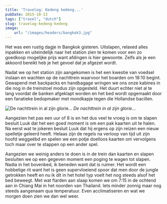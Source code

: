 ```yaml
---
title: 'Travelog: Kedeng kedeng...'
pubDate: 2015-10-13
tags: ["travel", "dutch"]
slug: travelog-kedeng-kedeng
image:
    url: "/images/headers/bangkok3.jpg"
---
```


Het was een rustig dagje in Bangkok gisteren. Uitslapen, relaxed alles inpakken en uiteindelijk naar het station zien te komen voor een zo goedkoop mogelijke prijs want afdingen is hier gewoonte. Zelfs als je een akkoord bereikt heb je het gevoel dat je afgezet wordt.

Nadat we op het station zijn aangekomen is het een kwestie van voedsel inslaan en wachten op de nachttrein waarvoor het boarden om 18:10 begint. Gewapend met backpacks en handbagage wringen we ons onze kabines in die nog in de treinstoel modus zijn opgesteld. Het duurt echter niet al te lang voordat de banken afgeklapt worden en het bed wordt opgemaakt door een fanatieke bedopmaker met mondkapje tegen die Hollandse bacillen.

![De nachttrein in al zijn glorie...](/images/posts/IMG_3504.jpg)
*De nachttrein in al zijn glorie...*

Aangezien het pas een uur of 8 is en het dus veel te vroeg is om te slapen besluit Luuk dat het een goed moment is om een pak kaarten uit te halen. Na eerst wat te jokeren besluit Luuk dat hij ergens op zijn reizen een nieuw spelletje geleerd heeft. Helaas zijn de regels na verloop van tijd uit zijn hoofd weggeëbd en spelen we een potje doelloos kaarten om vervolgens toch maar over te stappen op een ander spel.

Aangezien we weinig anders te doen is in de trein dan kaarten en slapen besluiten we op een gegeven moment een poging te wagen tot slapen. Nadia in het bovenbed, ik beneden want dat is ruimer. Het wordt een hobbelige rit want het is geen supervloeiend spoor dat men door de jungle getrokken heeft en nu ik dit in het hotel typ voelt het nog steeds alsof het bed beweegt. Met wat flarden aan slaap komen we om 7:15 in de ochtend aan in Chiang Mai in het noorden van Thailand. Iets minder zonnig maar nog steeds aangenaam qua temperatuur. Even acclimatiseren en wat we morgen doen zien we dan wel weer.
